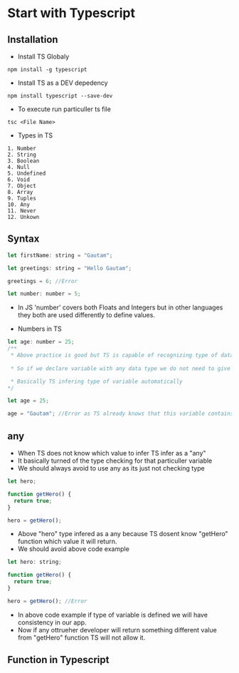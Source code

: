 # Start with Typescript

## Installation

- Install TS Globaly

```
npm install -g typescript
```

- Install TS as a DEV depedency

```
npm install typescript --save-dev
```

- To execute run particuller ts file

```
tsc <File Name>
```

- Types in TS

```
1. Number
2. String
3. Boolean
4. Null
5. Undefined
6. Void
7. Object
8. Array
9. Tuples
10. Any
11. Never
12. Unkown
```

## Syntax

```js
let firstName: string = "Gautam";
```

```js
let greetings: string = "Hello Gautam";

greetings = 6; //Error

let number: number = 5;
```

- In JS 'number' covers both Floats and Integers but in other languages they both are used differently to define values.

- Numbers in TS

```js
let age: number = 25;
/**
 * Above practice is good but TS is capable of recognizing type of data automatically
 
 * So if we declare variable with any data type we do not need to give type while defining 

 * Basically TS infering type of variable automatically
*/

let age = 25;

age = "Gautam"; //Error as TS already knows that this variable contains number only
```

## any

- When TS does not know which value to infer TS infer as a "any"
- It basically turned of the type checking for that particuller variable
- We should always avoid to use any as its just not checking type

```js
let hero;

function getHero() {
  return true;
}

hero = getHero();
```

- Above "hero" type infered as a any because TS dosent know "getHero" function which value it will return.
- We should avoid above code example

```js
let hero: string;

function getHero() {
  return true;
}

hero = getHero(); //Error
```

- In above code example if type of variable is defined we will have consistency in our app.
- Now if any ottrueher developer will return something different value from "getHero" function TS will not allow it.

## Function in Typescript
